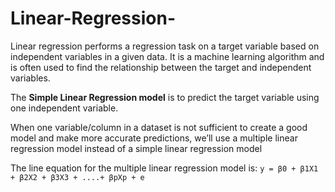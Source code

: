 # Linear-Regression-

Linear regression performs a regression task on a target variable based on independent variables in a given data. It is a machine learning algorithm and is often used to find the relationship between the target and independent variables.

The __Simple Linear Regression model__ is to predict the target variable using one independent variable.

When one variable/column in a dataset is not sufficient to create a good model and make more accurate predictions, we’ll use a multiple linear regression model instead of a simple linear regression model

The line equation for the multiple linear regression model is:
```y = β0 + β1X1 + β2X2 + β3X3 + ....+ βpXp + e```

